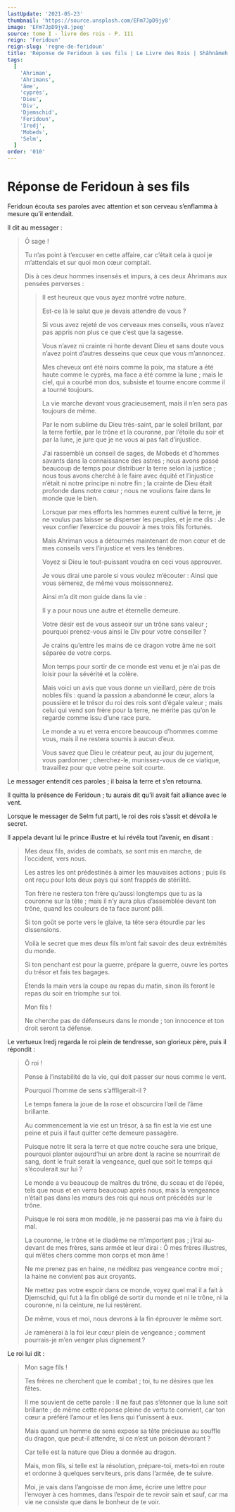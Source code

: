 ```yaml
---
lastUpdate: '2021-05-23'
thumbnail: 'https://source.unsplash.com/EFm7JpD9jy8'
image: 'EFm7JpD9jy8.jpeg'
source: tome I - livre des rois - P. 111
reign: 'Feridoun'
reign-slug: 'regne-de-feridoun'
title: 'Réponse de Feridoun à ses fils | Le Livre des Rois | Shâhnâmeh'
tags:
  [
    'Ahriman',
    'Ahrimans',
    'âme',
    'cyprès',
    'Dieu',
    'Div',
    'Djemschid',
    'Feridoun',
    'Iredj',
    'Mobeds',
    'Selm',
  ]
order: '010'
---
```


# Réponse de Feridoun à ses fils

Feridoun écouta ses paroles avec attention et son cerveau s’enflamma à mesure qu’il entendait.

Il dit au messager :

> Ô sage !
>
> Tu n’as point à t’excuser en cette affaire, car c’était cela à quoi je m’attendais et sur quoi mon cœur comptait.
>
> Dis à ces deux hommes insensés et impurs, à ces deux Ahrimans aux pensées perverses :
>
> > Il est heureux que vous ayez montré votre nature.
> >
> > Est-ce là le salut que je devais attendre de vous ?
> >
> > Si vous avez rejeté de vos cerveaux mes conseils, vous n’avez pas appris non plus ce que c’est que la sagesse.
> >
> > Vous n’avez ni crainte ni honte devant Dieu et sans doute vous n’avez point d’autres desseins que ceux que vous m’annoncez.
> >
> > Mes cheveux ont été noirs comme la poix, ma stature a été haute comme le cyprès, ma face a été comme la lune ; mais le ciel, qui a courbé mon dos, subsiste et tourne encore comme il a tourné toujours.
> >
> > La vie marche devant vous gracieusement, mais il n’en sera pas toujours de même.
> >
> > Par le nom sublime du Dieu très-saint, par le soleil brillant, par la terre fertile, par le trône et la couronne, par l’étoile du soir et par la lune, je jure que je ne vous ai pas fait d’injustice.
> >
> > J’ai rassemblé un conseil de sages, de Mobeds et d’hommes savants dans la connaissance des astres ; nous avons passé beaucoup de temps pour distribuer la terre selon la justice ; nous tous avons cherché à le faire avec équité et l’injustice n’était ni notre principe ni notre fin ; la crainte de Dieu était profonde dans notre cœur ; nous ne voulions faire dans le monde que le bien.
> >
> > Lorsque par mes efforts les hommes eurent cultivé la terre, je ne voulus pas laisser se disperser les peuples, et je me dis : Je veux confier l’exercice du pouvoir à mes trois fils fortunés.
> >
> > Mais Ahriman vous a détournés maintenant de mon cœur et de mes conseils vers l’injustice et vers les ténèbres.
> >
> > Voyez si Dieu le tout-puissant voudra en ceci vous approuver.
> >
> > Je vous dirai une parole si vous voulez m’écouter : Ainsi que vous sèmerez, de même vous moissonnerez.
> >
> > Ainsi m’a dit mon guide dans la vie :
> >
> > Il y a pour nous une autre et éternelle demeure.
> >
> > Votre désir est de vous asseoir sur un trône sans valeur ; pourquoi prenez-vous ainsi le Div pour votre conseiller ?
> >
> > Je crains qu’entre les mains de ce dragon votre âme ne soit séparée de votre corps.
> >
> > Mon temps pour sortir de ce monde est venu et je n’ai pas de loisir pour la sévérité et la colère.
> >
> > Mais voici un avis que vous donne un vieillard, père de trois nobles fils : quand la passion a abandonné le cœur, alors la poussière et le trésor du roi des rois sont d’égale valeur ; mais celui qui vend son frère pour la terre, ne mérite pas qu’on le regarde comme issu d’une race pure.
> >
> > Le monde a vu et verra encore beaucoup d’hommes comme vous, mais il ne restera soumis à aucun d’eux.
> >
> > Vous savez que Dieu le créateur peut, au jour du jugement, vous pardonner ; cherchez-le, munissez-vous de ce viatique, travaillez pour que votre peine soit courte.

Le messager entendit ces paroles ; il baisa la terre et s’en retourna.

Il quitta la présence de Feridoun ; tu aurais dit qu’il avait fait alliance avec le vent.

Lorsque le messager de Selm fut parti, le roi des rois s’assit et dévoila le secret.

Il appela devant lui le prince illustre et lui révéla tout l’avenir, en disant :

> Mes deux fils, avides de combats, se sont mis en marche, de l’occident, vers nous.
>
> Les astres les ont prédestinés à aimer les mauvaises actions ; puis ils ont reçu pour lots deux pays qui sont frappés de stérilité.
>
> Ton frère ne restera ton frère qu’aussi longtemps que tu as la couronne sur la tête ; mais il n’y aura plus d’assemblée devant ton trône, quand les couleurs de ta face auront pâli.
>
> Si ton goût se porte vers le glaive, ta tête sera étourdie par les dissensions.
>
> Voilà le secret que mes deux fils m’ont fait savoir des deux extrémités du monde.
>
> Si ton penchant est pour la guerre, prépare la guerre, ouvre les portes du trésor et fais tes bagages.
>
> Étends la main vers la coupe au repas du matin, sinon ils feront le repas du soir en triomphe sur toi.
>
> Mon fils !
>
> Ne cherche pas de défenseurs dans le monde ; ton innocence et ton droit seront ta défense.

Le vertueux Iredj regarda le roi plein de tendresse, son glorieux père, puis il répondit :

> Ô roi !
>
> Pense à l’instabilité de la vie, qui doit passer sur nous comme le vent.
>
> Pourquoi l’homme de sens s’affligerait-il ?
>
> Le temps fanera la joue de la rose et obscurcira l’œil de l’âme brillante.
>
> Au commencement la vie est un trésor, à sa fin est la vie est une peine et puis il faut quitter cette demeure passagère.
>
> Puisque notre lit sera la terre et que notre couche sera une brique, pourquoi planter aujourd’hui un arbre dont la racine se nourrirait de sang, dont le fruit serait la vengeance, quel que soit le temps qui s’écoulerait sur lui ?
>
> Le monde a vu beaucoup de maîtres du trône, du sceau et de l’épée, tels que nous et en verra beaucoup après nous, mais la vengeance n’était pas dans les mœurs des rois qui nous ont précédés sur le trône.
>
> Puisque le roi sera mon modèle, je ne passerai pas ma vie à faire du mal.
>
> La couronne, le trône et le diadème ne m’importent pas ; j’irai au-devant de mes frères, sans armée et leur dirai : Ô mes frères illustres, qui m’êtes chers comme mon corps et mon âme !
>
> Ne me prenez pas en haine, ne méditez pas vengeance contre moi ; la haine ne convient pas aux croyants.
>
> Ne mettez pas votre espoir dans ce monde, voyez quel mal il a fait à Djemschid, qui fut à la fin obligé de sortir du monde et ni le trône, ni la couronne, ni la ceinture, ne lui restèrent.
>
> De même, vous et moi, nous devrons à la fin éprouver le même sort.
>
> Je ramènerai à la foi leur cœur plein de vengeance ; comment pourrais-je m’en venger plus dignement ?

Le roi lui dit :

> Mon sage fils !
>
> Tes frères ne cherchent que le combat ; toi, tu ne désires que les fêtes.
>
> Il me souvient de cette parole : Il ne faut pas s’étonner que la lune soit brillante ; de même cette réponse pleine de vertu te convient, car ton cœur a préféré l’amour et les liens qui t’unissent à eux.
>
> Mais quand un homme de sens expose sa tête précieuse au souffle du dragon, que peut-il attendre, si ce n’est un poison dévorant ?
>
> Car telle est la nature que Dieu a donnée au dragon.
>
> Mais, mon fils, si telle est la résolution, prépare-toi, mets-toi en route et ordonne à quelques serviteurs, pris dans l’armée, de te suivre.
>
> Moi, je vais dans l’angoisse de mon âme, écrire une lettre pour l’envoyer à ces hommes, dans l’espoir de te revoir sain et sauf, car ma vie ne consiste que dans le bonheur de te voir.
